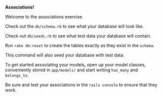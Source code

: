 **Associations!**

Welcome to the associations exercise.

Check out the `db/schema.rb` to see what your database will look like.

Check out `db/seeds.rb` to see what test data your database will contain.

Run `rake db:reset` to create the tables exactly as they exist in the `schema`.

This command will also seed your database with test data.

To get started associating your models, open up your model classes, conveniently
stored in `app/models/` and start writing `has_many` and `belongs_to`.

Be sure and test your associations in the `rails console` to ensure that they
work. 
